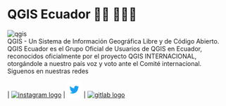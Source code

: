 # QGIS Ecuador  👋🏾 👩🏾‍💻

![qgis](https://user-images.githubusercontent.com/77024709/105770219-e891c880-5f2c-11eb-9c51-917a03c20e3d.JPG)
<br>
</a> QGIS - Un Sistema de Información Geográfica Libre y de Código Abierto.
QGIS Ecuador es el Grupo Oficial de Usuarios de QGIS en Ecuador, reconocidos oficialmente por el proyecto QGIS INTERNACIONAL, otorgándole a nuestro país voz y voto ante el Comité internacional.
<br>
Siguenos en nuestras redes
<br>
<br>
| [<img src="https://github.com/TheDudeThatCode/TheDudeThatCode/blob/master/Assets/Instagram.svg" alt="instagram logo" width="24">](https://www.instagram.com/qgisecuador/) | [<img src="https://raw.githubusercontent.com/Delta456/Delta456/master/img/twitter.png" alt="twitter logo" width="34">](https://twitter.com/qgisecuador) | [<img src="https://raw.githubusercontent.com/Delta456/Delta456/master/img/gitlab.png" alt="gitlab logo" width="24">](https://gitlab.com/QGIS-Ecuador) 
<br>
